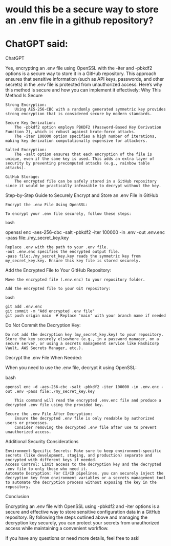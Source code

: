 # would this be a secure way to store an .env file in a github repository?

# ChatGPT said:
ChatGPT

Yes, encrypting an .env file using OpenSSL with the -iter and -pbkdf2 options is a secure way to store it in a GitHub repository. This approach ensures that sensitive information (such as API keys, passwords, and other secrets) in the .env file is protected from unauthorized access. Here’s why this method is secure and how you can implement it effectively:
Why This Method Is Secure

    Strong Encryption:
        Using AES-256-CBC with a randomly generated symmetric key provides strong encryption that is considered secure by modern standards.

    Secure Key Derivation:
        The -pbkdf2 option employs PBKDF2 (Password-Based Key Derivation Function 2), which is robust against brute-force attacks.
        The -iter 100000 option specifies a high number of iterations, making key derivation computationally expensive for attackers.

    Salted Encryption:
        The -salt option ensures that each encryption of the file is unique, even if the same key is used. This adds an extra layer of security by preventing precomputed attacks (e.g., rainbow table attacks).

    GitHub Storage:
        The encrypted file can be safely stored in a GitHub repository since it would be practically infeasible to decrypt without the key.

Step-by-Step Guide to Securely Encrypt and Store an .env File in GitHub

    Encrypt the .env File Using OpenSSL:

    To encrypt your .env file securely, follow these steps:

    bash

openssl enc -aes-256-cbc -salt -pbkdf2 -iter 100000 -in .env -out .env.enc -pass file:./my_secret_key.key

    Replace .env with the path to your .env file.
    -out .env.enc specifies the encrypted output file.
    -pass file:./my_secret_key.key reads the symmetric key from my_secret_key.key. Ensure this key file is stored securely.

Add the Encrypted File to Your GitHub Repository:

    Move the encrypted file (.env.enc) to your repository folder.

    Add the encrypted file to your Git repository:

    bash

    git add .env.enc
    git commit -m "Add encrypted .env file"
    git push origin main  # Replace 'main' with your branch name if needed

Do Not Commit the Decryption Key:

    Do not add the decryption key (my_secret_key.key) to your repository.
    Store the key securely elsewhere (e.g., in a password manager, on a secure server, or using a secrets management service like HashiCorp Vault, AWS Secrets Manager, etc.).

Decrypt the .env File When Needed:

When you need to use the .env file, decrypt it using OpenSSL:

bash

    openssl enc -d -aes-256-cbc -salt -pbkdf2 -iter 100000 -in .env.enc -out .env -pass file:./my_secret_key.key

        This command will read the encrypted .env.enc file and produce a decrypted .env file using the provided key.

    Secure the .env File After Decryption:
        Ensure the decrypted .env file is only readable by authorized users or processes.
        Consider removing the decrypted .env file after use to prevent unauthorized access.

Additional Security Considerations

    Environment-Specific Secrets: Make sure to keep environment-specific secrets (like development, staging, and production) separate and encrypted with different keys if needed.
    Access Control: Limit access to the decryption key and the decrypted .env file to only those who need it.
    Automate Decryption: For CI/CD pipelines, you can securely inject the decryption key from environment variables or a secrets management tool to automate the decryption process without exposing the key in the repository.

Conclusion

Encrypting an .env file with OpenSSL using -pbkdf2 and -iter options is a secure and effective way to store sensitive configuration data in a GitHub repository. By following the steps outlined above and managing the decryption key securely, you can protect your secrets from unauthorized access while maintaining a convenient workflow.

If you have any questions or need more details, feel free to ask!
